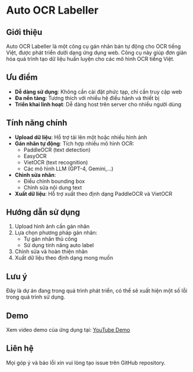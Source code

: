 # Auto OCR Labeller

## Giới thiệu

Auto OCR Labeller là một công cụ gán nhãn bán tự động cho OCR tiếng Việt, được phát triển dưới dạng ứng dụng web. Công cụ này giúp đơn giản hóa quá trình tạo dữ liệu huấn luyện cho các mô hình OCR tiếng Việt.

## Ưu điểm

- **Dễ dàng sử dụng**: Không cần cài đặt phức tạp, chỉ cần truy cập web
- **Đa nền tảng**: Tương thích với nhiều hệ điều hành và thiết bị
- **Triển khai linh hoạt**: Dễ dàng host trên server cho nhiều người dùng

## Tính năng chính

- **Upload dữ liệu**: Hỗ trợ tải lên một hoặc nhiều hình ảnh
- **Gán nhãn tự động**: Tích hợp nhiều mô hình OCR:
  - PaddleOCR (text detection)
  - EasyOCR
  - VietOCR (text recognition)
  - Các mô hình LLM (GPT-4, Gemini,...)
- **Chỉnh sửa nhãn**:
  - Điều chỉnh bounding box
  - Chỉnh sửa nội dung text
- **Xuất dữ liệu**: Hỗ trợ xuất theo định dạng PaddleOCR và VietOCR

## Hướng dẫn sử dụng

1. Upload hình ảnh cần gán nhãn
2. Lựa chọn phương pháp gán nhãn:
   - Tự gán nhãn thủ công
   - Sử dụng tính năng auto label
3. Chỉnh sửa và hoàn thiện nhãn
4. Xuất dữ liệu theo định dạng mong muốn

## Lưu ý

Đây là dự án đang trong quá trình phát triển, có thể sẽ xuất hiện một số lỗi trong quá trình sử dụng.

## Demo

Xem video demo của ứng dụng tại: [YouTube Demo](link_to_youtube)

## Liên hệ

Mọi góp ý và báo lỗi xin vui lòng tạo issue trên GitHub repository.
